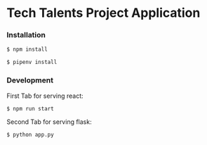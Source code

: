 # Tech Talents Project Application

### Installation

```sh
$ npm install
```

```sh
$ pipenv install
```

### Development

First Tab for serving react:

```sh
$ npm run start
```

Second Tab for serving flask:

```sh
$ python app.py
```
